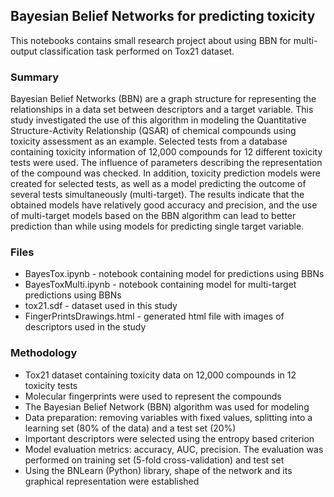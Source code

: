 ## Bayesian Belief Networks for predicting toxicity

This notebooks contains small research project about using BBN for multi-output classification task performed on Tox21 dataset.


### Summary

Bayesian Belief Networks (BBN) are a graph structure for representing the relationships in a data set between descriptors and a target variable. This study investigated the use of this algorithm in modeling the Quantitative Structure-Activity Relationship (QSAR) of chemical compounds using toxicity assessment as an example. Selected tests from a database containing toxicity information of 12,000 compounds for 12 different toxicity tests were used. The influence of parameters describing the representation of the compound was checked. In addition, toxicity prediction models were created for selected tests, as well as a model predicting the outcome of several tests simultaneously (multi-target). The results indicate that the obtained models have relatively good accuracy and precision, and the use of multi-target models based on the BBN algorithm can lead to better prediction than while using models for predicting single target variable. 

### Files

- BayesTox.ipynb - notebook containing model for predictions using BBNs
- BayesToxMulti.ipynb - notebook containing model for multi-target predictions using BBNs 
- tox21.sdf - dataset used in this study
- FingerPrintsDrawings.html - generated html file with images of descriptors used in the study

### Methodology
- Tox21 dataset containing toxicity data on 12,000 compounds in 12 toxicity tests
- Molecular fingerprints were used to represent the compounds
- The Bayesian Belief Network (BBN) algorithm was used for modeling
- Data preparation: removing variables with fixed values, splitting into a learning set (80% of the data) and a test set (20%)
- Important descriptors were selected using the entropy based criterion
- Model evaluation metrics: accuracy, AUC, precision. The evaluation was performed on training set (5-fold cross-validation) and test set
- Using the BNLearn (Python) library, shape of the network and its graphical representation were established
